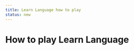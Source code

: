 ```yaml
---
title: Learn Language how to play
status: new
---
```


# How to play Learn Language <Badge type="tip" text="new" />

